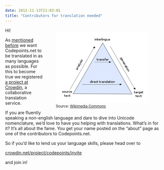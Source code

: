 ```yaml
---
date: 2012-11-13T21:03:01
title: "Contributors for translation needed"
---
```


<figure style="float:right">
  <img src="img/tumblr_mdg2cn5mN61r08iii.png">
  <figcaption>
    <small>Source: <a href="https://commons.wikimedia.org/wiki/File:Direct_translation_and_transfer_translation_pyramind.svg">Wikimedia
    Commons</a></small>
  </figcaption>
</figure>

Hi!

As [mentioned before](translating-codepoints.net.html) we want Codepoints.net
to be translated in as many languages as possible. For this to become true we
registered [a project at
Crowdin](https://crowdin.net/project/codepoints/invite), a collaborative
translation service.

If you are fluently speaking a non-english language and dare to dive into
Unicode nomenclature, we’d love to have you helping with translations. What’s
in for it? It’s all about the fame. You get your name posted on the “about”
page as one of the contributors to Codepoints.net.

So if you’d like to lend us your language skills, please head over to

[crowdin.net/project/codepoints/invite](https://crowdin.net/project/codepoints/invite)

and join in!
